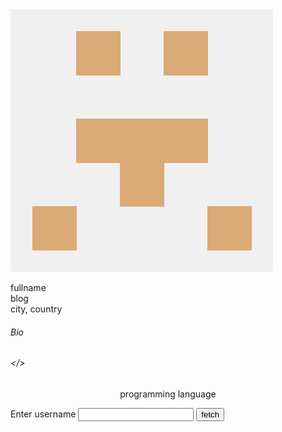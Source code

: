 
<html lang="en">
<body>

<div class="error" id="error"></div>


<section class="container"> 
    <div class="info-box" >
        <div class="info-header">
            <img src="assets/img/defaultProf.png" id="prof-img">
            <div class="prof-info">
                <p class="text">
                    <span class="bold" id="fullname">fullname</span>
                    </br>
                    <span id="blog-addr">blog</span>
                    </br>
                    <span id="location">city, country</span>
                </p>
            </div>               
        </div>

<div class="info-footer text">
            <h6>Bio</h6>
            <span id="bio"></span>
            <h6>&lt/&gt</h6>
            <p align="center" id="prog-lang">programming language</p>
        </div>
    </div>

<div class="input-box">
            <label class="bold">Enter username</label>
            <input type="text" name="username" id="username"/>
            <button type="button" id="submit-btn">fetch</button> 
    </div>
</section> 

<script src="assets/js/script.js"></script>
</body>
</html>
